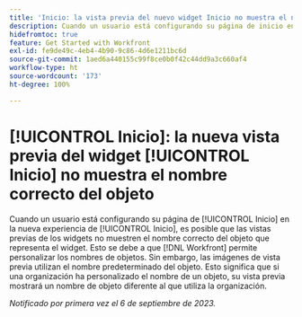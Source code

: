 ```yaml
---
title: 'Inicio: la vista previa del nuevo widget Inicio no muestra el nombre correcto del objeto'
description: Cuando un usuario está configurando su página de inicio en la nueva experiencia de Inicio, es posible que las vistas previas de los widgets no muestren el nombre correcto del objeto que representa el widget. Esto se debe a que Workfront permite personalizar los nombres de objetos. Sin embargo, las imágenes de vista previa utilizan el nombre predeterminado del objeto. Esto significa que si una organización ha personalizado el nombre de un objeto, su vista previa mostrará un nombre de objeto diferente al que utiliza la organización.
hidefromtoc: true
feature: Get Started with Workfront
exl-id: fe9de49c-4eb4-4b90-9c86-4d6e1211bc6d
source-git-commit: 1aed6a440155c99f8ce0b0f42c44dd9a3c660af4
workflow-type: ht
source-wordcount: '173'
ht-degree: 100%

---
```


# [!UICONTROL Inicio]: la nueva vista previa del widget [!UICONTROL Inicio] no muestra el nombre correcto del objeto

<!--valid issue; won't fix-->

Cuando un usuario está configurando su página de [!UICONTROL Inicio] en la nueva experiencia de [!UICONTROL Inicio], es posible que las vistas previas de los widgets no muestren el nombre correcto del objeto que representa el widget. Esto se debe a que [!DNL Workfront] permite personalizar los nombres de objetos. Sin embargo, las imágenes de vista previa utilizan el nombre predeterminado del objeto. Esto significa que si una organización ha personalizado el nombre de un objeto, su vista previa mostrará un nombre de objeto diferente al que utiliza la organización.

_Notificado por primera vez el 6 de septiembre de 2023._
